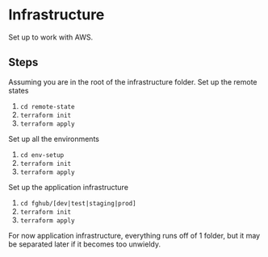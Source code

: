 # Infrastructure

Set up to work with AWS.

## Steps

Assuming you are in the root of the infrastructure folder.
Set up the remote states

1. ```cd remote-state```
2. ```terraform init```
3. ```terraform apply```

Set up all the environments

1. ```cd env-setup```
2. ```terraform init```
3. ```terraform apply```

Set up the application infrastructure

1. ```cd fghub/[dev|test|staging|prod]```
2. ```terraform init```
3. ```terraform apply```

For now application infrastructure, everything runs off of 1 folder, but it
may be separated later if it becomes too unwieldy.

